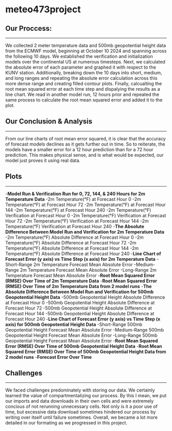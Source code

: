 # meteo473project
## Our Proccess:
---
We collected 2 meter temperature data and 500mb geopotential height data from the ECMWF model, beginning at October 10 2024 and spanning across the following 10 days. We established the verification and initialization models over the continental US at numerous timesteps. Next, we calculated the absolute error of each parameter and graphed it with respect to the KUNV station. Additionally, breaking down the 10 days into short, medium, and long ranges and repeating the absolute error calculation across this more dense range and creating filled contour plots. Finally, calcualting the root mean squared error at each time step and dispalying the results as a line chart. We read in another model run, 12 hours prior and repeated the same process to calculate the root mean squared error and added it to the plot. 

## Our Conclusion & Analysis
---
From our line charts of root mean error squared, it is clear that the accuracy of forecast models declines as it gets further out in time. So to reiterate, the models have a smaller error for a 12 hour prediction than for a 72 hour prediction. This makes physical sense, and is what would be expected, our model just proves it using real data. 

## Plots
---
-**Model Run & Verification Run for 0, 72, 144, & 240 Hours for 2m Temperature Data**
    -2m Temperature(°F) at Forecast Hour 0
    -2m Temperature(°F) at Forecast Hour 72
    -2m Temperature(°F) at Forecast Hour 144
    -2m Temperature(°F) at Forecast Hour 240
    -2m Temperature(°F) Verification at Forecast Hour 0
    -2m Temperature(°F) Verification at Forecast Hour 72
    -2m Temperature(°F) Verification at Forecast Hour 144
    -2m Temperature(°F) Verification at Forecast Hour 240
-**The Absolute Difference Between Model Run and Verification for 2m Temperature Data**
    -2m Temperature(°F) Absolute Difference at Forecast Hour 0
    -2m Temperature(°F) Absolute Difference at Forecast Hour 72
    -2m Temperature(°F) Absolute Difference at Forecast Hour 144
    -2m Temperature(°F) Absolute Difference at Forecast Hour 240
-**Line Chart of Forecast Error (y axis) vs Time Step (x axis) for 2m Temperature Data**
    -Short-Range 2m Temperature Forecast Mean Absolute Error
    -Medium-Range 2m Temperature Forecast Mean Absolute Error
    -Long-Range 2m Temperature Forecast Mean Absolute Error
-**Root Mean Squared Error (RMSE) Over Time of 2m Temperature Data**
-**Root Mean Squared Error (RMSE) Over Time of 2m Temperature Data from 2 model runs**
-**The Absolute Difference Between Model Run and Verification for 500mb Geopotential Height Data**
    -500mb Geopotential Height Absolute Difference at Forecast Hour 0
    -500mb Geopotential Height Absolute Difference at Forecast Hour 72
    -500mb Geopotential Height Absolute Difference at Forecast Hour 144
    -500mb Geopotential Height Absolute Difference at Forecast Hour 240
-**Line Chart of Forecast Error (y axis) vs Time Step (x axis) for 500mb Geopotential Height Data**
    -Short-Range 500mb Geopotential Height Forecast Mean Absolute Error
    -Medium-Range 500mb Geopotential Height Forecast Mean Absolute Error
    -Long-Range 500mb Geopotential Height Forecast Mean Absolute Error
-**Root Mean Squared Error (RMSE) Over Time of 500mb Geopotential Height Data**
-**Root Mean Squared Error (RMSE) Over Time of 500mb Geopotential Height Data from 2 model runs**
-**Forecast Error Over Time**

## Challenges
---
We faced challenges predominately with storing our data. We certainly learned the value of compartmentalizing our process. By this I mean, we put our imports and data downloads in their own cells and were extremely concious of not rerunning unnecessary cells. Not only is it a poor use of time, but excessive data download sometimes hindered our process by writing over itself until failure sometimes. Overall, we became a lot more detailed in our formating as we progressed in this project. 


